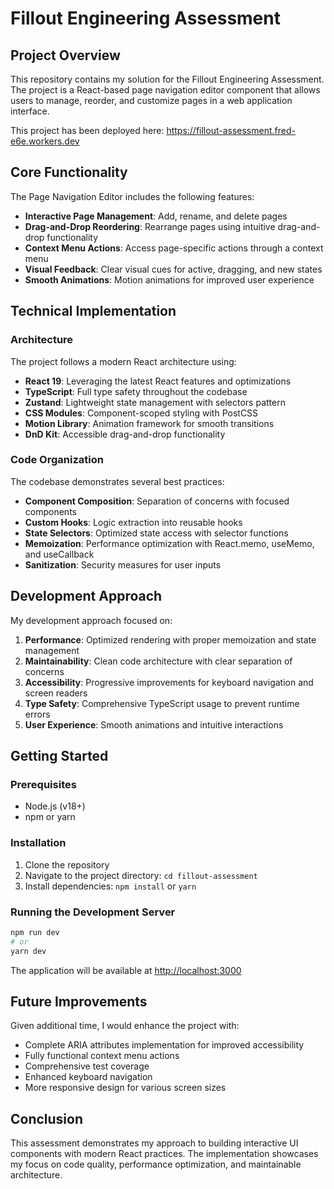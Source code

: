 # Fillout Engineering Assessment

## Project Overview

This repository contains my solution for the Fillout Engineering Assessment. The project is a React-based page navigation editor component that allows users to manage, reorder, and customize pages in a web application interface.

This project has been deployed here: https://fillout-assessment.fred-e6e.workers.dev

## Core Functionality

The Page Navigation Editor includes the following features:

- **Interactive Page Management**: Add, rename, and delete pages
- **Drag-and-Drop Reordering**: Rearrange pages using intuitive drag-and-drop functionality
- **Context Menu Actions**: Access page-specific actions through a context menu
- **Visual Feedback**: Clear visual cues for active, dragging, and new states
- **Smooth Animations**: Motion animations for improved user experience

## Technical Implementation

### Architecture

The project follows a modern React architecture using:

- **React 19**: Leveraging the latest React features and optimizations
- **TypeScript**: Full type safety throughout the codebase
- **Zustand**: Lightweight state management with selectors pattern
- **CSS Modules**: Component-scoped styling with PostCSS
- **Motion Library**: Animation framework for smooth transitions
- **DnD Kit**: Accessible drag-and-drop functionality

### Code Organization

The codebase demonstrates several best practices:

- **Component Composition**: Separation of concerns with focused components
- **Custom Hooks**: Logic extraction into reusable hooks
- **State Selectors**: Optimized state access with selector functions
- **Memoization**: Performance optimization with React.memo, useMemo, and useCallback
- **Sanitization**: Security measures for user inputs

## Development Approach

My development approach focused on:

1. **Performance**: Optimized rendering with proper memoization and state management
2. **Maintainability**: Clean code architecture with clear separation of concerns
3. **Accessibility**: Progressive improvements for keyboard navigation and screen readers
4. **Type Safety**: Comprehensive TypeScript usage to prevent runtime errors
5. **User Experience**: Smooth animations and intuitive interactions

## Getting Started

### Prerequisites

- Node.js (v18+)
- npm or yarn

### Installation

1. Clone the repository
2. Navigate to the project directory: `cd fillout-assessment`
3. Install dependencies: `npm install` or `yarn`

### Running the Development Server

```bash
npm run dev
# or
yarn dev
```

The application will be available at [http://localhost:3000](http://localhost:3000)

## Future Improvements

Given additional time, I would enhance the project with:

- Complete ARIA attributes implementation for improved accessibility
- Fully functional context menu actions 
- Comprehensive test coverage
- Enhanced keyboard navigation
- More responsive design for various screen sizes

## Conclusion

This assessment demonstrates my approach to building interactive UI components with modern React practices. The implementation showcases my focus on code quality, performance optimization, and maintainable architecture.
